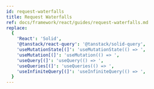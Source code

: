 ```yaml
---
id: request-waterfalls
title: Request Waterfalls
ref: docs/framework/react/guides/request-waterfalls.md
replace:
  {
    'React': 'Solid',
    '@tanstack/react-query': '@tanstack/solid-query',
    'useMutationState[(]': 'useMutationState(() => ',
    'useMutation[(]': 'useMutation(() => ',
    'useQuery[(]': 'useQuery(() => ',
    'useQueries[(]': 'useQueries(() => ',
    'useInfiniteQuery[(]': 'useInfiniteQuery(() => ',
  }
---
```

